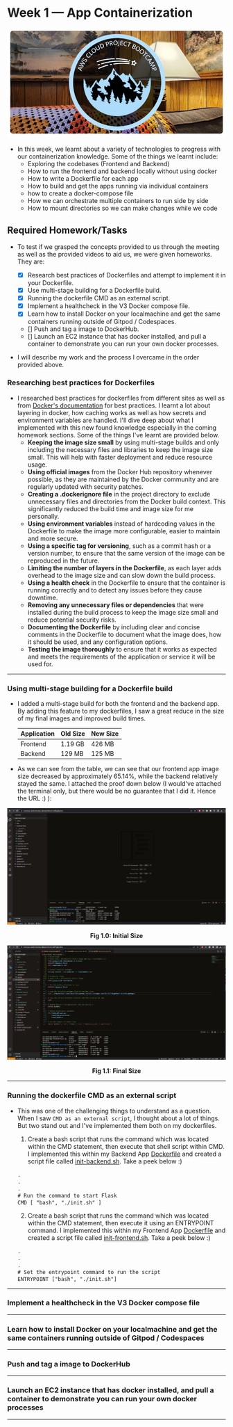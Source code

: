# Week 1 — App Containerization
![Conceptual Diagram (Napkin)](assets/AWS-Bootcamp_Banner.jpg)
- In this week, we learnt about a variety of technologies to progress with our containerization knowledge. Some of the things we learnt include: 
    * Exploring the codebases (Frontend and Backend)
    * How to run the frontend and backend locally without using docker
    * How to write a Dockerfile for each app
    * How to build and get the apps running via individual containers
    * how to create a docker-compose file
    * How we can orchestrate multiple containers to run side by side
    * How to mount directories so we can make changes while we code

## Required Homework/Tasks
- To test if we grasped the concepts provided to us through the meeting as well as the provided videos to aid us, we were given homeworks. They are:
    - [X] Research best practices of Dockerfiles and attempt to implement it in your Dockerfile.
    - [X] Use multi-stage building for a Dockerfile build.
    - [X] Running the dockerfile CMD as an external script.
    - [X] Implement a healthcheck in the V3 Docker compose file.
    - [X] Learn how to install Docker on your localmachine and get the same containers running outside of Gitpod / Codespaces.
    - [] Push and tag a image to DockerHub.
    - [] Launch an EC2 instance that has docker installed, and pull a container to demonstrate you can run your own docker processes. 

- I will describe my work and the process I overcame in the order provided above.

### Researching best practices for Dockerfiles
- I researched best practices for dockerfiles from different sites as well as from [Docker's documentation](https://docs.docker.com/develop/develop-images/dockerfile_best-practices/) for best practices. I learnt a lot about layering in docker, how caching works as well as how secrets and environment variables are handled. I'll dive deep about what I implemented with this new found knowledge especially in the coming homework sections. Some of the things I've learnt are provided below.
    - **Keeping the image size small** by using multi-stage builds and only including the necessary files and libraries to keep the image size small. This will help with faster deployment and reduce resource usage.
    - **Using official images** from the Docker Hub repository whenever possible, as they are maintained by the Docker community and are regularly updated with security patches.
    - **Creating a .dockerignore file** in the project directory to exclude unnecessary files and directories from the Docker build context. This significantly reduced the build time and image size for me personally.
    - **Using environment variables** instead of hardcoding values in the Dockerfile to make the image more configurable, easier to maintain and more secure.
    - **Using a specific tag for versioning**, such as a commit hash or a version number, to ensure that the same version of the image can be reproduced in the future.
    - **Limiting the number of layers in the Dockerfile**, as each layer adds overhead to the image size and can slow down the build process.
    - **Using a health check** in the Dockerfile to ensure that the container is running correctly and to detect any issues before they cause downtime.
    - **Removing any unnecessary files or dependencies** that were installed during the build process to keep the image size small and reduce potential security risks.
    - **Documenting the Dockerfile** by including clear and concise comments in the Dockerfile to document what the image does, how it should be used, and any configuration options.
    - **Testing the image thoroughly** to ensure that it works as expected and meets the requirements of the application or service it will be used for.

----------------------

### Using multi-stage building for a Dockerfile build
- I added a multi-stage build for both the frontend and the backend app. By adding this feature to my dockerfiles, I saw a great reduce in the size of my final images and improved build times.

    | Application 	| Old Size 	| New Size 	|
    |-------------	|----------	|----------	|
    | Frontend    	|  1.19 GB 	|  426 MB  	|
    | Backend     	|  129 MB  	|  125 MB  	|

- As we can see from the table, we can see that our frontend app image size decreased by approximately 65.14%, while the backend relatively stayed the same. I attached the proof down below (I would've attached the terminal only, but there would be no guarantee that I did it. Hence the URL :) ):

![Logical Diagram (Application)](assets/week-1/old-size.png)
<div align="center" style="font-weight: bold; margin-bottom:12px; padding-top:0px">Fig 1.0: Initial Size</div>


![Logical Diagram (Application)](assets/week-1/new-size.png)
<div align="center" style="font-weight: bold; margin-bottom:12px; padding-top:0px">Fig 1.1: Final Size</div>

----------------------

### Running the dockerfile CMD as an external script
- This was one of the challenging things to understand as a question. When I saw ``CMD as an external script``, I thought about a lot of things. But two stand out and I've implemented them both on my dockerfiles.

    1. Create a bash script that runs the command which was located within the CMD statement, then execute that shell script within CMD. I implemented this within my Backend App [Dockerfile](https://github.com/MannyNe/AWS-bootcamp/blob/week-1/backend-flask/Dockerfile) and created a script file called [init-backend.sh](https://github.com/MannyNe/AWS-bootcamp/blob/week-1/backend-flask/init-backend.sh). Take a peek below :)

    ```
    .
    .
    .
    # Run the command to start Flask
    CMD [ "bash", "./init.sh" ]
    ```
    2. Create a bash script that runs the command which was located within the CMD statement, then execute it using an ENTRYPOINT command. I implemented this within my Frontend App [Dockerfile](https://github.com/MannyNe/AWS-bootcamp/blob/week-1/frontend-react-js/Dockerfile) and created a script file called [init-frontend.sh](https://github.com/MannyNe/AWS-bootcamp/blob/week-1/frontend-react-js/init-frontend.sh). Take a peek below :)

    ```
    .
    .
    .
    # Set the entrypoint command to run the script
    ENTRYPOINT ["bash", "./init.sh"]
    ```

----------------------
### Implement a healthcheck in the V3 Docker compose file

----------------------
### Learn how to install Docker on your localmachine and get the same containers running outside of Gitpod / Codespaces

----------------------
### Push and tag a image to DockerHub

----------------------
### Launch an EC2 instance that has docker installed, and pull a container to demonstrate you can run your own docker processes

----------------------
